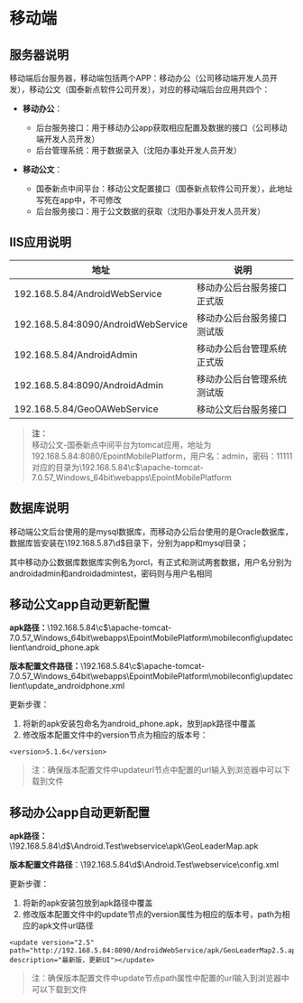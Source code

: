 # 移动端

## 服务器说明
移动端后台服务器，移动端包括两个APP：移动办公（公司移动端开发人员开发），移动公文（国泰新点软件公司开发），对应的移动端后台应用共四个：

 - **移动办公**：
    + 后台服务接口：用于移动办公app获取相应配置及数据的接口（公司移动端开发人员开发）
    + 后台管理系统：用于数据录入（沈阳办事处开发人员开发）
    
     
 - **移动公文**：
    + 国泰新点中间平台：移动公文配置接口（国泰新点软件公司开发），此地址写死在app中，不可修改
    + 后台服务接口：用于公文数据的获取（沈阳办事处开发人员开发）
    

## IIS应用说明

| 地址 | 说明 |
| ---- | --- |
| 192.168.5.84/AndroidWebService | 移动办公后台服务接口正式版 |
| 192.168.5.84:8090/AndroidWebService | 移动办公后台服务接口测试版 |
| 192.168.5.84/AndroidAdmin | 移动办公后台管理系统正式版 |
| 192.168.5.84:8090/AndroidAdmin | 移动办公后台管理系统测试版 |
| 192.168.5.84/GeoOAWebService | 移动公文后台服务接口 |

> **注：**  
> 移动公文-国泰新点中间平台为tomcat应用，地址为192.168.5.84:8080/EpointMobilePlatform，用户名：admin，密码：11111
> 对应的目录为\192.168.5.84\c$\apache-tomcat-7.0.57_Windows_64bit\webapps\EpointMobilePlatform

## 数据库说明

移动端公文后台使用的是mysql数据库，而移动办公后台使用的是Oracle数据库，数据库皆安装在\192.168.5.87\d$目录下，分别为app和mysql目录；  

其中移动办公数据库数据库实例名为orcl，有正式和测试两套数据，用户名分别为androidadmin和androidadmintest，密码则与用户名相同


## 移动公文app自动更新配置

**apk路径：**\192.168.5.84\c$\apache-tomcat-7.0.57_Windows_64bit\webapps\EpointMobilePlatform\mobileconfig\updateclient\android_phone.apk  

**版本配置文件路径：**\192.168.5.84\c$\apache-tomcat-7.0.57_Windows_64bit\webapps\EpointMobilePlatform\mobileconfig\updateclient\update_androidphone.xml

更新步骤：

 1. 将新的apk安装包命名为android_phone.apk，放到apk路径中覆盖
 2. 修改版本配置文件中的version节点为相应的版本号：
 ```
 <version>5.1.6</version>
 ```   
 > 注：确保版本配置文件中updateurl节点中配置的url输入到浏览器中可以下载到文件
 
## 移动办公app自动更新配置

**apk路径：**\192.168.5.84\d$\Android.Test\webservice\apk\GeoLeaderMap.apk

**版本配置文件路径**：\192.168.5.84\d$\Android.Test\webservice\config.xml

更新步骤：

 1. 将新的apk安装包放到apk路径中覆盖
 2. 修改版本配置文件中的update节点的version属性为相应的版本号，path为相应的apk文件url路径
```
<update version="2.5" path="http://192.168.5.84:8090/AndroidWebService/apk/GeoLeaderMap2.5.apk" description="最新版，更新UI"></update>
```
> 注：确保版本配置文件中update节点path属性中配置的url输入到浏览器中可以下载到文件

    